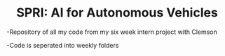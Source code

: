 <h1 align="center">SPRI: AI for Autonomous Vehicles</h1>
-Repository of all my code from my six week intern project with Clemson 

-Code is seperated into weekly folders
